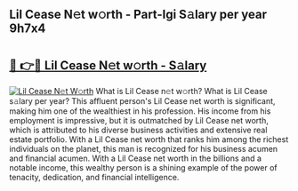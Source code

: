## Lil Cease N𝚎t w𝚘rth - Part-Igi S𝚊lary per year 9h7x4

# <h2><a href="http://gc3dppd.nevu.top/?p=Lil+Cease">🔗 👉🔴 Lil Cease N𝚎t w𝚘rth - S𝚊lary</a></h2>

[![Lil Cease N𝚎t W𝚘rth](https://i.imgur.com/Oavwk0R.jpeg)](http://gc3dppd.nevu.top/?p=Lil+Cease)
What is Lil Cease n𝚎t w𝚘rth? What is Lil Cease s𝚊lary per year?
This affluent person's Lil Cease net worth is significant, making him one of the wealthiest in his profession. His income from his employment is impressive, but it is outmatched by Lil Cease net worth, which is attributed to his diverse business activities and extensive real estate portfolio. With a Lil Cease net worth that ranks him among the richest individuals on the planet, this man is recognized for his business acumen and financial acumen. With a Lil Cease net worth in the billions and a notable income, this wealthy person is a shining example of the power of tenacity, dedication, and financial intelligence.

